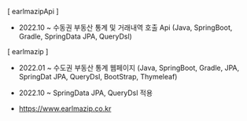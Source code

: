 [ earlmazipApi ]
- 2022.10 ~ 수동권 부동산 통계 및 거래내역 호출 Api (Java, SpringBoot, Gradle, SpringData JPA, QueryDsl)

[ earlmazip ]
- 2022.01 ~ 수도권 부동산 통계 웹페이지 (Java, SpringBoot, Gradle, JPA, SpringDat JPA, QueryDsl, BootStrap, Thymeleaf)

- 2022.10 ~ SpringData JPA, QueryDsl 적용

- https://www.earlmazip.co.kr
